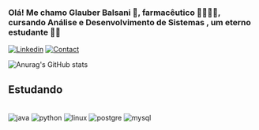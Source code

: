### Olá! Me chamo Glauber Balsani 👋, farmacêutico 🧑‍🔬💉💊, cursando Análise e Desenvolvimento de Sistemas , um eterno estudante 👨‍🎓


[![Linkedin](https://img.shields.io/badge/LinkedIn-0077B5?style=for-the-badge&logo=linkedin&logoColor=white)](https://www.linkedin.com/in/glauber-balsani-b2800241/)
[![Contact ](https://img.shields.io/badge/Microsoft_Outlook-0078D4?style=for-the-badge&logo=microsoft-outlook&logoColor=white)](glauber_29@hotmail.com)

![Anurag's GitHub stats](https://github-readme-stats.vercel.app/api?username=anuraghazra&show_icons=true&theme=radical)



## Estudando
<div style="display: inline_block"><br/>
    <img align="center" alt="java" src="https://img.shields.io/badge/Java-ED8B00?style=for-the-badge&logo=java&logoColor=white">
    <img align="center" alt="python" src="https://img.shields.io/badge/Python-14354C?style=for-the-badge&logo=python&logoColor=white">
    <img align="center" alt="linux" src="https://img.shields.io/badge/Linux-FCC624?style=for-the-badge&logo=linux&logoColor=black">
    <img align="center" alt="postgre" src="https://img.shields.io/badge/PostgreSQL-316192?style=for-the-badge&logo=postgresql&logoColor=white">
    <img align="center" alt="mysql" src="https://img.shields.io/badge/MySQL-00000F?style=for-the-badge&logo=mysql&logoColor=white">

</div>
